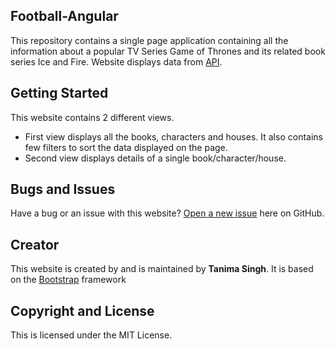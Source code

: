 ## Football-Angular

This repository contains a single page application containing all the information about a popular TV Series Game of Thrones and its related book series Ice and Fire.
Website displays data from [API](https://anapioficeandfire.com).

## Getting Started
This website contains 2 different views.
* First view displays all the books, characters and houses. It also contains few filters to sort the data displayed on the page.
* Second view displays details of a single book/character/house. 

## Bugs and Issues
Have a bug or an issue with this website? [Open a new issue](https://github.com/tanimasingh23/iceAndFire-advanceAngular) here on GitHub.

## Creator
This website is created by and is maintained by **Tanima Singh**.
It is based on the [Bootstrap](http://getbootstrap.com/) framework

## Copyright and License
This is licensed under the MIT License. 
